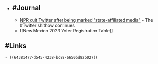 - ## #Journal
	- [NPR quit Twitter after being marked "state-affiliated media"](https://www.npr.org/sections/npr-extra/2023/04/12/1169317298/our-future-on-twitter) - The #Twitter shithow continues
	- [[New Mexico 2023 Voter Registration Table]]
## #Links
	- ((64381477-d545-4238-bc88-6650bd82b027))
